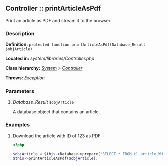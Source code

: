 
Controller :: printArticleAsPdf
-------------------------------------------

Print an article as PDF and stream it to the browser.


### Description ###

**Definition:** `protected function printArticleAsPdf(Database_Result $objArticle)`

**Located in:** *system/libraries/Controller.php*

**Class hierarchy:** *[System](../System.php) > [Controller](../Controller.php)*

**Throws:** *Exception*


### Parameters ###

1. *Database_Result* `$objArticle`

	A database object that contains an article.


### Examples ###

1. Download the article with ID of 123 as PDF

	```php
	<?php

	$objArticle = $this->Database->prepare("SELECT * FROM tl_article WHERE id=?")->limit(1)->execute(123);
	$this->printArticleAsPdf($objArticle);
	```
	
